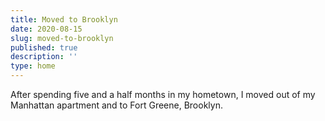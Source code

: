 ```yaml
---
title: Moved to Brooklyn
date: 2020-08-15
slug: moved-to-brooklyn
published: true
description: ''
type: home
---
```


After spending five and a half months in my hometown, I moved out of my Manhattan apartment and to Fort Greene, Brooklyn.
